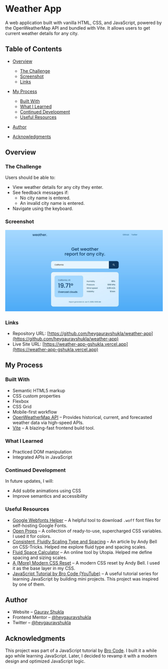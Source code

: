 # Weather App

A web application built with vanilla HTML, CSS, and JavaScript, powered by the OpenWeatherMap API and bundled with Vite. It allows users to get current weather details for any city.

## Table of Contents

- [Overview](#overview)

  - [The Challenge](#the-challenge)
  - [Screenshot](#screenshot)
  - [Links](#links)

- [My Process](#my-process)

  - [Built With](#built-with)
  - [What I Learned](#what-i-learned)
  - [Continued Development](#continued-development)
  - [Useful Resources](#useful-resources)

- [Author](#author)
- [Acknowledgments](#acknowledgments)

## Overview

### The Challenge

Users should be able to:

- View weather details for any city they enter.
- See feedback messages if:
  - No city name is entered.
  - An invalid city name is entered.
- Navigate using the keyboard.

### Screenshot

![](/public/screenshot.jpg)

### Links

- Repository URL: [https://github.com/heygauravshukla/weather-app](https://github.com/heygauravshukla/weather-app)
- Live Site URL: [https://weather-app-gshukla.vercel.app](https://weather-app-gshukla.vercel.app)

## My Process

### Built With

- Semantic HTML5 markup
- CSS custom properties
- Flexbox
- CSS Grid
- Mobile-first workflow
- [OpenWeatherMap API](https://openweathermap.org) – Provides historical, current, and forecasted weather data via high-speed APIs.
- [Vite](https://vite.dev) – A blazing-fast frontend build tool.

### What I Learned

- Practiced DOM manipulation
- Integrated APIs in JavaScript

### Continued Development

In future updates, I will:

- Add subtle animations using CSS
- Improve semantics and accessibility

### Useful Resources

- [Google Webfonts Helper](https://gwfh.mranftl.com/fonts) – A helpful tool to download `.woff` font files for self-hosting Google Fonts.
- [Open Props](https://open-props.style) – A collection of ready-to-use, supercharged CSS variables. I used it for colors.
- [Consistent, Fluidly Scaling Type and Spacing](https://css-tricks.com/consistent-fluidly-scaling-type-and-spacing) – An article by Andy Bell on CSS-Tricks. Helped me explore fluid type and spacing scales.
- [Fluid Space Calculator](https://utopia.fyi/space/calculator) – An online tool by Utopia. Helped me define spacing and sizing scales.
- [A (More) Modern CSS Reset](https://piccalil.li/blog/a-more-modern-css-reset) – A modern CSS reset by Andy Bell. I used it as the base layer in my CSS.
- [JavaScript Tutorial by Bro Code (YouTube)](https://youtu.be/lfmg-EJ8gm4?si=YooR1gY8dMxH5fqx) – A useful tutorial series for learning JavaScript by building mini projects. This project was inspired by one of them.

## Author

- Website – [Gaurav Shukla](https://gshukla.vercel.app)
- Frontend Mentor – [@heygauravshukla](https://www.frontendmentor.io/profile/heygauravshukla)
- Twitter – [@heygauravshukla](https://www.twitter.com/heygauravshukla)

## Acknowledgments

This project was part of a JavaScript tutorial by [Bro Code](https://youtu.be/lfmg-EJ8gm4?si=YooR1gY8dMxH5fqx). I built it a while ago while learning JavaScript. Later, I decided to revamp it with a modern design and optimized JavaScript logic.
